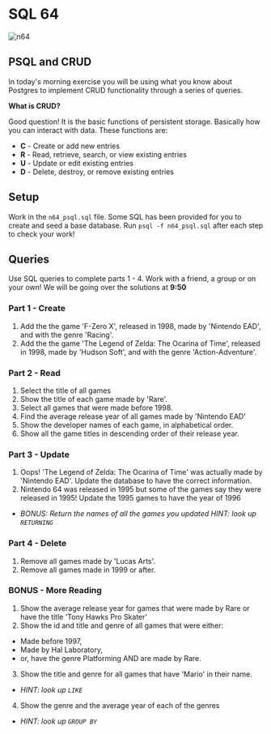 # SQL 64

![n64](https://i.giphy.com/KMrye8vZpv6py.gif)

## PSQL and CRUD

In today's morning exercise you will be using what you know about Postgres to implement CRUD functionality through a series of queries.

**What is CRUD?**

Good question! It is the basic functions of persistent storage. Basically how you can interact with data. These functions are:
* **C** - Create or add new entries
* **R** - Read, retrieve, search, or view existing entries
* **U** - Update or edit existing entries
* **D** - Delete, destroy, or remove existing entries

## Setup

Work in the `n64_psql.sql` file. Some SQL has been provided for you to create and seed a base database. Run `psql -f n64_psql.sql` after each step to check your work!


## Queries

Use SQL queries to complete parts 1 - 4. Work with a friend, a group or on your own! We will be going over the solutions at **9:50**

### Part 1 - Create
1. Add the the game 'F-Zero X', released in 1998, made by 'Nintendo EAD', and with the genre 'Racing'.
2. Add the the game 'The Legend of Zelda: The Ocarina of Time', released in 1998, made by 'Hudson Soft', and with the genre 'Action-Adventure'.

### Part 2 - Read
1. Select the title of all games
2. Show the title of each game made by 'Rare'.
3. Select all games that were made before 1998.
4. Find the average release year of all games made by 'Nintendo EAD'
5. Show the developer names of each game, in alphabetical order.
6. Show all the game titles in descending order of their release year.

### Part 3 - Update
1. Oops! 'The Legend of Zelda: The Ocarina of Time' was actually made by 'Nintendo EAD'. Update the database to have the correct information.
2. Nintendo 64 was released in 1995 but some of the games say they were released in 1995! Update the 1995 games to have the year of 1996
  * *BONUS: Return the names of all the games you updated HINT: look up `RETURNING`*

### Part 4 - Delete
1. Remove all games made by 'Lucas Arts'.
2. Remove all games made in 1999 or after.

### BONUS - More Reading
1. Show the average release year for games that were made by Rare or have the title 'Tony Hawks Pro Skater'
2. Show the id and title and genre of all games that were either:
  * Made before 1997,
  * Made by Hal Laboratory,
  * or, have the genre Platforming AND are made by Rare.
3. Show the title and genre for all games that have 'Mario' in their name.
  * *HINT: look up `LIKE`*
4. Show the genre and the average year of each of the genres
  * *HINT: look up `GROUP BY`*
